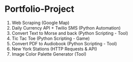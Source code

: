 # Portfolio-Project

1. Web Scraping (Google Map)
2. Daily Currency API + Twilio SMS (Python Automation)
3. Convert Text to Morse and back (Python Scripting - Tool)
4. Tic Tac Toe (Python Scripting - Game)
5. Convert PDF to Audiobook (Python Scripting - Tool)
6. New York Stations (HTTP Requests & API)
7. Image Color Palette Generator (Tool)
